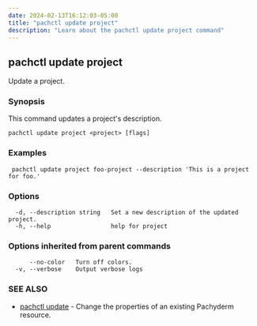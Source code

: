 ```yaml
---
date: 2024-02-13T16:12:03-05:00
title: "pachctl update project"
description: "Learn about the pachctl update project command"
---
```


## pachctl update project

Update a project.

### Synopsis

This command updates a project's description.

```
pachctl update project <project> [flags]
```

### Examples

```
 pachctl update project foo-project --description 'This is a project for foo.' 

```

### Options

```
  -d, --description string   Set a new description of the updated project.
  -h, --help                 help for project
```

### Options inherited from parent commands

```
      --no-color   Turn off colors.
  -v, --verbose    Output verbose logs
```

### SEE ALSO

* [pachctl update](../pachctl_update)	 - Change the properties of an existing Pachyderm resource.

